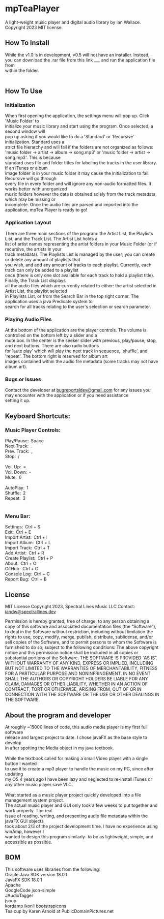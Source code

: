 # mpTeaPlayer <br>
A light-weight music player and digital audio library by Ian Wallace. <br>
Copyright 2023 MIT license.<br>
## How To Install
While the v1.0 is in development, v0.5 will not have an installer. Instead,<br>
you can download the .rar file from this link ___ and run the application file from<br>
within the folder.<br>
<br>
## How To Use
### Initialization
When first opening the application, the settings menu will pop up. Click 'Music Folder' to <br>
initialize your music library and start using the program. Once selected, a second window will <br>
pop up asking if you would like to do a 'Standard' or 'Recursive' initialization. Standard uses a <br>
strict file hierarchy and will fail if the folders are not organized as follows: <br>
'music folder -> artist -> album -> song.mp3' or 'music folder -> artist -> song.mp3'. This is because<br>
standard uses file and folder titles for labeling the tracks in the user library. If an iTunes or album<br>
image folder is in your music folder it may cause the initialization to fail. Recursive will go through<br> 
every file in every folder and will ignore any non-audio formatted files. It works better with unorganized<br>
music folders however the data is obtained solely from the track metadata, which may be missing or<br>
incomplete. Once the audio files are parsed and imported into the application, mpTea Player is ready to go!<br>
### Application Layout
There are three main sections of the program: the Artist List, the Playlists List, and the Track List. The Artist List holds a <br>
list of artist names representing the artist folders in your Music Folder (or if recursive, the artists in your<br>
track metadata). The Playlists List is managed by the user; you can create or delete any amount of playlists that<br>
you wish, and add any amount of tracks to each playlist. Currently, each track can only be added to a playlist<br>
once (there is only one slot available for each track to hold a playlist title). Finally, the Track List displays<br>
all the audio files which are currently related to either: the artist selected in Artist List, the playlist selected<br>
in Playlists List, or from the Search Bar in the top right corner. The application uses a java Predicate system to<br>
search for all tracks relating to the user's selection or search parameter.
### Playing Audio Files
At the bottom of the application are the player controls. The volume is controlled on the bottom left by a slider and a<br>
mute box. In the center is the seeker slider with previous, play/pause, stop, and next buttons. There are also radio buttons<br>
for 'auto play' which will play the next track in sequence, 'shuffle', and 'repeat'. The bottom right is reserved for album art<br>
images contained within the audio file metadata (some tracks may not have album art).
### Bugs or Issues
Contact the developer at bugreportsldev@gmail.com for any issues you may encounter with the application or if you need assistance<br>
setting it up.<br>
## Keyboard Shortcuts:<br>
### Music Player Controls:<br>
Play/Pause:&ensp;Space<br>
Next Track:&ensp;.<br>
Prev. Track:&ensp;,<br>
Stop:&ensp;/<br>
<br>
Vol. Up:&ensp;=<br>
Vol. Down:&ensp;-<br>
Mute:&ensp;0<br>
<br>
AutoPlay:&ensp;1<br>
Shuffle:&ensp;2<br>
Repeat:&ensp;3<br>
<br>
### Menu Bar:<br>
Settings:&ensp;Ctrl + S<br>
Exit:&ensp;Ctrl + E<br>
Import Artist:&ensp;Ctrl + I<br>
Import Album:&ensp;Ctrl + L<br>
Import Track:&ensp;Ctrl + T<br>
Add Artist:&ensp;Ctrl + R<br>
Create Playlist:&ensp;Ctrl + P<br>
About:&ensp;Ctrl + O<br>
GitHub:&ensp;Ctrl + G<br>
Console Log:&ensp;Ctrl + C<br>
Report Bug:&ensp;Ctrl + B<br>

## License
MIT License
Copyright 2023, Spectral Lines Music LLC
Contact: iandw@spectrallines.dev

Permission is hereby granted, free of charge, to any person obtaining a copy of this software and associated documentation files (the “Software”), to deal in the Software without restriction, including without limitation the rights to use, copy, modify, merge, publish, distribute, sublicense, and/or sell copies of the Software, and to permit persons to whom the Software is furnished to do so, subject to the following conditions:
The above copyright notice and this permission notice shall be included in all copies or substantial portions of the Software.
THE SOFTWARE IS PROVIDED “AS IS”, WITHOUT WARRANTY OF ANY KIND, EXPRESS OR IMPLIED, INCLUDING BUT NOT LIMITED TO THE WARRANTIES OF MERCHANTABILITY, FITNESS FOR A PARTICULAR PURPOSE AND NONINFRINGEMENT. IN NO EVENT SHALL THE AUTHORS OR COPYRIGHT HOLDERS BE LIABLE FOR ANY CLAIM, DAMAGES OR OTHER LIABILITY, WHETHER IN AN ACTION OF CONTRACT, TORT OR OTHERWISE, ARISING FROM, OUT OF OR IN CONNECTION WITH THE SOFTWARE OR THE USE OR OTHER DEALINGS IN THE SOFTWARE.

## About the program and developer<br>
<p>
At roughly ~15000 lines of code, this audio media player is my first full software <br> 
release and largest project to date. I chose javaFX as the base style to develop<br> 
in after spotting the Media object in my java textbook.<br>
<br>
While the textbook called for making a small Video player with a single button I wanted<br>
to use it to create a mp3 player to handle the music on my PC, since after updating<br>
my OS 4 years ago I have been lazy and neglected to re-install iTunes or any other music player
save VLC.<br>
<br>
What started as a music player project quickly developed into a file management system project.<br>
The actual music player and GUI only took a few weeks to put together and work properly. The real<br>
issue of reading, writing, and presenting audio file metadata within the javaFX GUI objects<br>
took about 2/3 of the project development time. I have no experience using winAmp, however I<br>
wanted to design this program similarly- to be as lightweight, simple, and accessible as possible.<br>
</p>

## BOM<br>
<p>
This software uses libraries from the following:<br>
Oracle Java SDK version 18.0.1<br>
JavaFX SDK 18.0.1<br>
Apache<br>
GoogleCode json-simple<br>
JAudioTagger<br>
jsoup<br>
kordamp ikonli bootstrapicons<br>
Tea cup by Karen Arnold at PublicDomainPictures.net
<br>
</p>